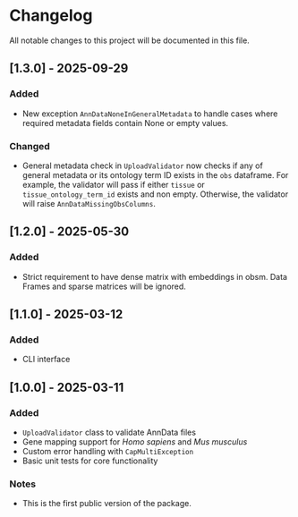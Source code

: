 # Changelog

All notable changes to this project will be documented in this file.

## [1.3.0] - 2025-09-29
### Added 
- New exception `AnnDataNoneInGeneralMetadata` to handle cases where required metadata fields contain None or empty values.

### Changed
- General metadata check in `UploadValidator` now checks if any of general metadata or its ontology term ID exists in the `obs` dataframe. For example, the validator will pass if either `tissue` or `tissue_ontology_term_id` exists and non empty. Otherwise, the validator will raise `AnnDataMissingObsColumns`.


## [1.2.0] - 2025-05-30
### Added
- Strict requirement to have dense matrix with embeddings in obsm. Data Frames and sparse matrices will be ignored.


## [1.1.0] - 2025-03-12
### Added
- CLI interface


## [1.0.0] - 2025-03-11
### Added
- `UploadValidator` class to validate AnnData files
- Gene mapping support for *Homo sapiens* and *Mus musculus*
- Custom error handling with `CapMultiException`
- Basic unit tests for core functionality

### Notes
- This is the first public version of the package.
